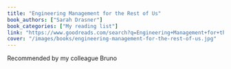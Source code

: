 ```yaml
---
title: "Engineering Management for the Rest of Us"
book_authors: ["Sarah Drasner"]
book_categories: ["My reading list"]
link: "https://www.goodreads.com/search?q=Engineering+Management+for+the+Rest+of+Us+Sarah+Drasner"
cover: "/images/books/engineering-management-for-the-rest-of-us.jpg"
---
```


Recommended by my colleague Bruno
